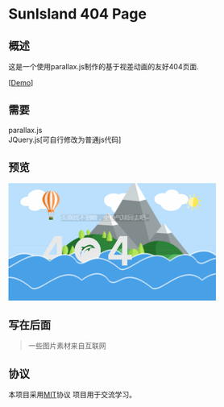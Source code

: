 # SunIsland 404 Page
## 概述
这是一个使用parallax.js制作的基于视差动画的友好404页面.

[[Demo](http://lidengju.com/404)]

## 需要
parallax.js  
JQuery.js[可自行修改为普通js代码]

## 预览
![demo](/demo.gif)

## 写在后面
> 一些图片素材来自互联网

## 协议
本项目采用[MIT](LICENSE)协议
项目用于交流学习。
